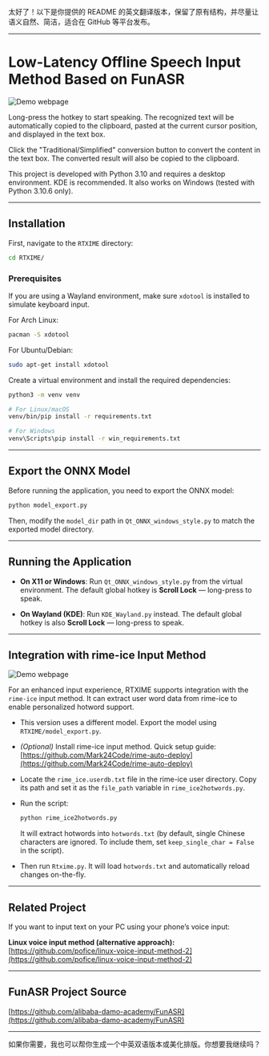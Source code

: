 太好了！以下是你提供的 README 的英文翻译版本，保留了原有结构，并尽量让语义自然、简洁，适合在 GitHub 等平台发布。

---

# Low-Latency Offline Speech Input Method Based on FunASR

![Demo webpage](demo/rtxim.png)

Long-press the hotkey to start speaking. The recognized text will be automatically copied to the clipboard, pasted at the current cursor position, and displayed in the text box.

Click the "Traditional/Simplified" conversion button to convert the content in the text box. The converted result will also be copied to the clipboard.

This project is developed with Python 3.10 and requires a desktop environment. KDE is recommended. It also works on Windows (tested with Python 3.10.6 only).

---

## Installation

First, navigate to the `RTXIME` directory:

```bash
cd RTXIME/
```

### Prerequisites

If you are using a Wayland environment, make sure `xdotool` is installed to simulate keyboard input.

For Arch Linux:

```bash
pacman -S xdotool
```

For Ubuntu/Debian:

```bash
sudo apt-get install xdotool
```

Create a virtual environment and install the required dependencies:

```bash
python3 -m venv venv

# For Linux/macOS
venv/bin/pip install -r requirements.txt

# For Windows
venv\Scripts\pip install -r win_requirements.txt
```

---

## Export the ONNX Model

Before running the application, you need to export the ONNX model:

```bash
python model_export.py
```

Then, modify the `model_dir` path in `Qt_ONNX_windows_style.py` to match the exported model directory.

---

## Running the Application

* **On X11 or Windows**:
  Run `Qt_ONNX_windows_style.py` from the virtual environment.
  The default global hotkey is **Scroll Lock** — long-press to speak.

* **On Wayland (KDE)**:
  Run `KDE_Wayland.py` instead.
  The default global hotkey is also **Scroll Lock** — long-press to speak.

---

## Integration with rime-ice Input Method

![Demo webpage](demo/rtxime.png)

For an enhanced input experience, RTXIME supports integration with the `rime-ice` input method. It can extract user word data from rime-ice to enable personalized hotword support.

* This version uses a different model. Export the model using `RTXIME/model_export.py`.

* *(Optional)* Install rime-ice input method. Quick setup guide:
  [https://github.com/Mark24Code/rime-auto-deploy](https://github.com/Mark24Code/rime-auto-deploy)

* Locate the `rime_ice.userdb.txt` file in the rime-ice user directory. Copy its path and set it as the `file_path` variable in `rime_ice2hotwords.py`.

* Run the script:

  ```bash
  python rime_ice2hotwords.py
  ```

  It will extract hotwords into `hotwords.txt` (by default, single Chinese characters are ignored. To include them, set `keep_single_char = False` in the script).

* Then run `Rtxime.py`. It will load `hotwords.txt` and automatically reload changes on-the-fly.

---

## Related Project

If you want to input text on your PC using your phone’s voice input:

**Linux voice input method (alternative approach):**
[https://github.com/pofice/linux-voice-input-method-2](https://github.com/pofice/linux-voice-input-method-2)

---

## FunASR Project Source

[https://github.com/alibaba-damo-academy/FunASR](https://github.com/alibaba-damo-academy/FunASR)

---

如果你需要，我也可以帮你生成一个中英双语版本或美化排版。你想要我继续吗？
